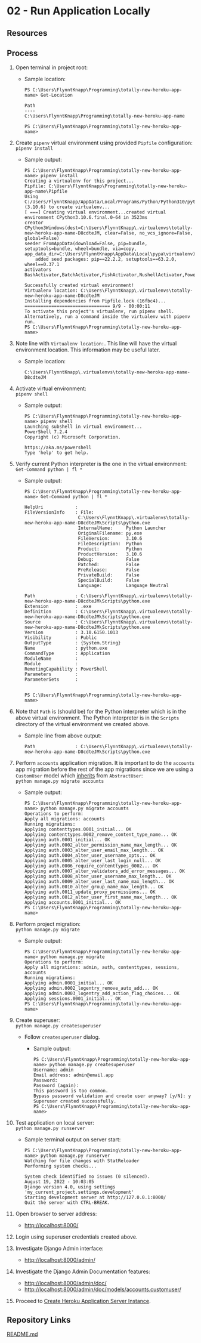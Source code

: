 # 02 - Run Application Locally

## Resources

## Process

1. Open terminal in project root:
    * Sample location:

        ```console
        PS C:\Users\FlynntKnapp\Programming\totally-new-heroku-app-name> Get-Location

        Path
        ----
        C:\Users\FlynntKnapp\Programming\totally-new-heroku-app-name

        PS C:\Users\FlynntKnapp\Programming\totally-new-heroku-app-name>
        ```

1. Create `pipenv` virtual environment using provided `Pipfile` configuration:  
    `pipenv install`
    * Sample output:

        ```console
        PS C:\Users\FlynntKnapp\Programming\totally-new-heroku-app-name> pipenv install
        Creating a virtualenv for this project...
        Pipfile: C:\Users\FlynntKnapp\Programming\totally-new-heroku-app-name\Pipfile
        Using C:/Users/FlynntKnapp/AppData/Local/Programs/Python/Python310/python.exe (3.10.6) to create virtualenv...
        [ ===] Creating virtual environment...created virtual environment CPython3.10.6.final.0-64 in 3523ms
        creator CPython3Windows(dest=C:\Users\FlynntKnapp\.virtualenvs\totally-new-heroku-app-name-D8cdteJM, clear=False, no_vcs_ignore=False, global=False)
        seeder FromAppData(download=False, pip=bundle, setuptools=bundle, wheel=bundle, via=copy, app_data_dir=C:\Users\FlynntKnapp\AppData\Local\pypa\virtualenv)
            added seed packages: pip==22.2.2, setuptools==63.2.0, wheel==0.37.1
        activators BashActivator,BatchActivator,FishActivator,NushellActivator,PowerShellActivator,PythonActivator

        Successfully created virtual environment!
        Virtualenv location: C:\Users\FlynntKnapp\.virtualenvs\totally-new-heroku-app-name-D8cdteJM
        Installing dependencies from Pipfile.lock (16fbc4)...
        ================================ 9/9 - 00:00:11
        To activate this project's virtualenv, run pipenv shell.
        Alternatively, run a command inside the virtualenv with pipenv run.
        PS C:\Users\FlynntKnapp\Programming\totally-new-heroku-app-name>
        ```

1. Note line with `Virtualenv location:`. This line will have the virtual environment location. This information may be useful later.
    * Sample location:

        ```console
        C:\Users\FlynntKnapp\.virtualenvs\totally-new-heroku-app-name-D8cdteJM
        ```

1. Activate virtual environment:  
    `pipenv shell`
    * Sample output:

        ```console
        PS C:\Users\FlynntKnapp\Programming\totally-new-heroku-app-name> pipenv shell
        Launching subshell in virtual environment...
        PowerShell 7.2.4
        Copyright (c) Microsoft Corporation.

        https://aka.ms/powershell
        Type 'help' to get help.
        ```

1. Verify current Python interpreter is the one in the virtual environment:  
    `Get-Command python | fl *`
    * Sample output:

        ```console
        PS C:\Users\FlynntKnapp\Programming\totally-new-heroku-app-name> Get-Command python | fl *

        HelpUri            :
        FileVersionInfo    : File:
                            C:\Users\FlynntKnapp\.virtualenvs\totally-new-heroku-app-name-D8cdteJM\Scripts\python.exe
                            InternalName:     Python Launcher
                            OriginalFilename: py.exe
                            FileVersion:      3.10.6
                            FileDescription:  Python
                            Product:          Python
                            ProductVersion:   3.10.6
                            Debug:            False
                            Patched:          False
                            PreRelease:       False
                            PrivateBuild:     False
                            SpecialBuild:     False
                            Language:         Language Neutral

        Path               : C:\Users\FlynntKnapp\.virtualenvs\totally-new-heroku-app-name-D8cdteJM\Scripts\python.exe
        Extension          : .exe
        Definition         : C:\Users\FlynntKnapp\.virtualenvs\totally-new-heroku-app-name-D8cdteJM\Scripts\python.exe
        Source             : C:\Users\FlynntKnapp\.virtualenvs\totally-new-heroku-app-name-D8cdteJM\Scripts\python.exe
        Version            : 3.10.6150.1013
        Visibility         : Public
        OutputType         : {System.String}
        Name               : python.exe
        CommandType        : Application
        ModuleName         :
        Module             :
        RemotingCapability : PowerShell
        Parameters         :
        ParameterSets      :


        PS C:\Users\FlynntKnapp\Programming\totally-new-heroku-app-name>
        ```

1. Note that `Path` is (should be) for the Python interpreter which is in the above virtual environment. The Python interpreter is in the `Scripts` directory of the virtual environment we created above.
    * Sample line from above output:

        ```console
        Path               : C:\Users\FlynntKnapp\.virtualenvs\totally-new-heroku-app-name-D8cdteJM\Scripts\python.exe
        ```

1. Perform `accounts` application migration. It is important to do the `accounts` app migration before the rest of the app migrations since we are using a `CustomUser` model which [inherits](https://www.w3schools.com/python/python_inheritance.asp) from `AbstractUser`:  
    `python manage.py migrate accounts`
    * Sample output:

        ```console
        PS C:\Users\FlynntKnapp\Programming\totally-new-heroku-app-name> python manage.py migrate accounts
        Operations to perform:
        Apply all migrations: accounts
        Running migrations:
        Applying contenttypes.0001_initial... OK
        Applying contenttypes.0002_remove_content_type_name... OK
        Applying auth.0001_initial... OK
        Applying auth.0002_alter_permission_name_max_length... OK
        Applying auth.0003_alter_user_email_max_length... OK
        Applying auth.0004_alter_user_username_opts... OK
        Applying auth.0005_alter_user_last_login_null... OK
        Applying auth.0006_require_contenttypes_0002... OK
        Applying auth.0007_alter_validators_add_error_messages... OK
        Applying auth.0008_alter_user_username_max_length... OK
        Applying auth.0009_alter_user_last_name_max_length... OK
        Applying auth.0010_alter_group_name_max_length... OK
        Applying auth.0011_update_proxy_permissions... OK
        Applying auth.0012_alter_user_first_name_max_length... OK
        Applying accounts.0001_initial... OK
        PS C:\Users\FlynntKnapp\Programming\totally-new-heroku-app-name>
        ```

1. Perform project migration:  
    `python manage.py migrate`
    * Sample output:

        ```console
        PS C:\Users\FlynntKnapp\Programming\totally-new-heroku-app-name> python manage.py migrate
        Operations to perform:
        Apply all migrations: admin, auth, contenttypes, sessions, accounts
        Running migrations:
        Applying admin.0001_initial... OK
        Applying admin.0002_logentry_remove_auto_add... OK
        Applying admin.0003_logentry_add_action_flag_choices... OK
        Applying sessions.0001_initial... OK
        PS C:\Users\FlynntKnapp\Programming\totally-new-heroku-app-name>
        ```

1. Create superuser:  
    `python manage.py createsuperuser`
    * Follow `createsuperuser` dialog.
        * Sample output:

            ```console
            PS C:\Users\FlynntKnapp\Programming\totally-new-heroku-app-name> python manage.py createsuperuser
            Username: admin
            Email address: admin@email.app
            Password:
            Password (again):
            This password is too common.
            Bypass password validation and create user anyway? [y/N]: y
            Superuser created successfully.
            PS C:\Users\FlynntKnapp\Programming\totally-new-heroku-app-name>
            ```

1. Test application on local server:  
    `python manage.py runserver`
    * Sample terminal output on server start:

        ```console
        PS C:\Users\FlynntKnapp\Programming\totally-new-heroku-app-name> python manage.py runserver
        Watching for file changes with StatReloader
        Performing system checks...

        System check identified no issues (0 silenced).
        August 19, 2022 - 10:03:05
        Django version 4.0, using settings 'my_current_project.settings.development'
        Starting development server at http://127.0.0.1:8000/
        Quit the server with CTRL-BREAK.
        ```

1. Open browser to server address:
    * <http://localhost:8000/>

1. Login using superuser credentials created above.

1. Investigate Django Admin interface:
    * <http://localhost:8000/admin/>

1. Investigate the Django Admin Documentation features:
    * <http://localhost:8000/admin/doc/>
    * <http://localhost:8000/admin/doc/models/accounts.customuser/>

1. Proceed to [Create Heroku Application Server Instance](03_create_heroku_application_server_instance.md).

## Repository Links

[README.md](../README.md)

